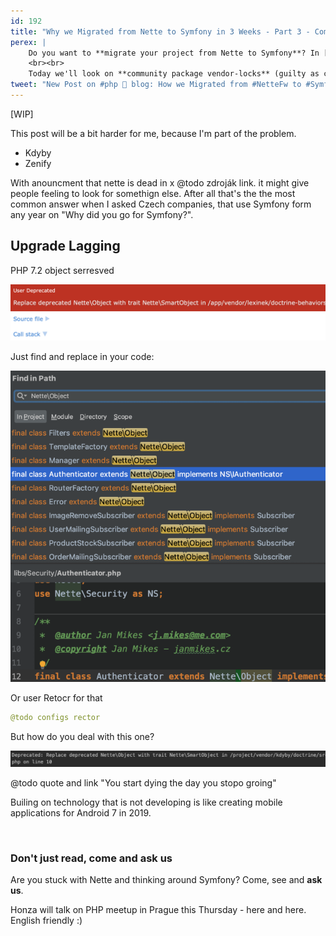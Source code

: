 ```yaml
---
id: 192
title: "Why we Migrated from Nette to Symfony in 3 Weeks - Part 3 - Community Dead-Lock"
perex: |
    Do you want to **migrate your project from Nette to Symfony**? In [the part 2](/blog/2019/03/11/how-we-migrated-from-nette-to-symfony-in-3-weeks-part-2/) we looked at **escaping semver hell**.
    <br><br>
    Today we'll look on **community package vendor-locks** (guilty as charged!).
tweet: "New Post on #php 🐘 blog: How we Migrated from #NetteFw to #Symfony in 3 Weeks - Part 3"
---
```


[WIP]

This post will be a bit harder for me, because I'm part of the problem.

- Kdyby
- Zenify

With anouncment that nette is dead in x @todo zdroják link.
it might give people feeling to look for somethign else. After all that's the the most common answer when I asked Czech companies, that use Symfony form any year on "Why did you go for Symfony?".

## Upgrade Lagging

PHP 7.2 object serresved

<img src="/assets/images/posts/2019/nette-to-symfony3/nette-object-easy.png">

Just find and replace in your code: 

<img src="/assets/images/posts/2019/nette-to-symfony3/nette-object-your-code.png">

Or user Retocr for that

```yaml
@todo configs rector
``` 


But how do you deal with this one?

<img src="/assets/images/posts/2019/nette-to-symfony3/nette-object-in-3rd-party.png">


@todo quote and link
"You start dying the day you stopo groing"


Builing on technology that is not developing is like creating mobile applications for Android 7 in 2019.



<br>

### Don't just read, come and ask us

Are you stuck with Nette and thinking around Symfony? Come, see and **ask us**.

Honza will talk on PHP meetup in Prague this Thursday - here and here. English friendly :) 